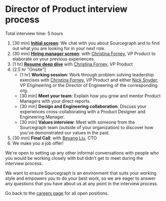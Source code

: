 # Director of Product interview process

Total interview time: 5 hours

1. [30 min] **[Initial screen](../initial_screen.md)**: We chat with you about Sourcegraph and to find out what you are looking for in your next role.
1. [30 min] **[Hiring manager screen](../hm_intro_call.md)**: with [Christina Forney](../../../../../company/team/index.md#christina-forney), VP Product to elaborate on your previous experiences.
1. [1 hr] **[Resume deep dive](../../../../../talent/types_of_interviews.md#resume-deep-dive)** with [Christina Forney](../../../../../company/team/index.md#christina-forney), VP Product
1. [2.5 hr "Onsite"]
   - [1 hr] **Working session**: Work through problem solving leadership exercises with [Christina Forney](../../../../../company/team/index.md#christina-forney), VP Product and either [Nick Snyder](../../../../../company/team/index.md#nick-snyder), VP Engineering or the Director of Engineering of the corresponding org.
   - [30 min] **Meet your team**: Explain how you grow and mentor Product Managers with your direct reports.
   - [30 min] **Design and Engineering collaboration**: Discuss your experiences cross-collaborating with a Product Designer and Engineering Manager.
   - [30 min] **Values interview**: Meet with someone from the Sourcegraph team (outside of your organization) to discover how you've demonstrated our values in the past.
1. [30 min] **Final Call**: with [Beyang Liu](../../../../../company/team/index.md#beyang-liu), CTO
1. We make you a job offer!

We're open to setting up any other informal conversations with people who you would be working closely with but didn’t get to meet during the interview process.

We want to ensure Sourcegraph is an environment that suits your working style and empowers you to do your best work, so we are eager to answer any questions that you have about us at any point in the interview process.

Go back to the [careers page](https://boards.greenhouse.io/sourcegraph91) for all open positions.
